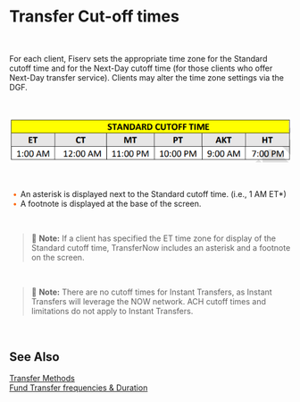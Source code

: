 # Transfer Cut-off times 
&nbsp;

For each client, Fiserv sets the appropriate time zone for the Standard cutoff time and for the Next-Day 
cutoff time (for those clients who offer Next-Day transfer service). Clients may alter the time zone 
settings via the DGF. 

&nbsp;


<center>

![image](../../assets/images/Standard_CutOff_Time.png) <br/>


</center>

&nbsp;



<div class="card-body">
<ul>
<li>An asterisk is displayed next to the Standard cutoff time. (i.e., 1 AM ET*) </li>
<li>A footnote is displayed at the base of the screen. </li>
</ul>

&nbsp;

<!-- theme: info -->

 > :memo: **Note:** If a client has specified the ET time zone for display of the Standard cutoff time, TransferNow includes an asterisk and a footnote on the screen.

 &nbsp;
<!-- theme: info -->

 > :memo: **Note:** There are no cutoff times for Instant Transfers, as Instant Transfers will leverage the NOW network. ACH cutoff times and limitations do not apply to Instant Transfers.

&nbsp;



## See Also

[Transfer Methods](?path=docs/fund-transfer/transfer-methods.md)  
[Fund Transfer frequencies & Duration](?path=docs/fund-transfer/FT-freq.md)

<style>
    .card-body ul {
        list-style: none;
        padding-left: 20px;
    }
    .card-body ul li::before {
        content: "\2022";
        font-size: 1em;
        color: #f60;
        display: inline-block;
        width: 1em;
        margin-left: -1em;
    }



